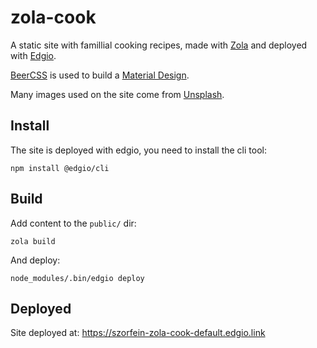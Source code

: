 # zola-cook
A static site with famillial cooking recipes, made with
[Zola](https://www.getzola.org/) and deployed with [Edgio](https://edgio.app/).

[BeerCSS](https://www.beercss.com/) is used to build a [Material Design](https://m3.material.io/).

Many images used on the site come from [Unsplash](https://unsplash.com).

## Install
The site is deployed with edgio, you need to install the cli tool:

    npm install @edgio/cli

## Build

Add content to the `public/` dir:

    zola build

And deploy:

    node_modules/.bin/edgio deploy

## Deployed

Site deployed at: https://szorfein-zola-cook-default.edgio.link
